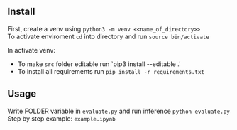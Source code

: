 ## Install

First, create a venv using `python3 -m venv <<name_of_directory>>`  
To activate enviroment `cd` into directory and run `source bin/activate`

In activate venv:
* To make `src` folder editable run `pip3 install --editable .'
* To install all requirements run `pip install -r requirements.txt`


## Usage
Write FOLDER variable in `evaluate.py` and run inference `python evaluate.py`
Step by step example: `example.ipynb` 
